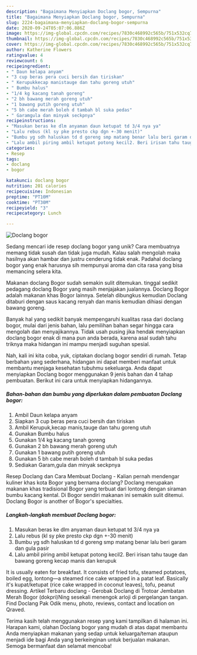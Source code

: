```yaml
---
description: "Bagaimana Menyiapkan Doclang bogor, Sempurna"
title: "Bagaimana Menyiapkan Doclang bogor, Sempurna"
slug: 2224-bagaimana-menyiapkan-doclang-bogor-sempurna
date: 2020-09-24T05:07:06.886Z
image: https://img-global.cpcdn.com/recipes/7830c468992c565b/751x532cq70/doclang-bogor-foto-resep-utama.jpg
thumbnail: https://img-global.cpcdn.com/recipes/7830c468992c565b/751x532cq70/doclang-bogor-foto-resep-utama.jpg
cover: https://img-global.cpcdn.com/recipes/7830c468992c565b/751x532cq70/doclang-bogor-foto-resep-utama.jpg
author: Katherine Flowers
ratingvalue: 4
reviewcount: 6
recipeingredient:
- " Daun kelapa anyam"
- "3 cup beras pera cuci bersih dan tiriskan"
- " Kerupukkecap manistauge dan tahu goreng utuh"
- " Bumbu halus"
- "1/4 kg kacang tanah goreng"
- "2 bh bawang merah goreng utuh"
- "1 bawang putih goreng utuh"
- "5 bh cabe merah boleh d tambah bl suka pedas"
- " Garamgula dan minyak seckpnya"
recipeinstructions:
- "Masukan beras ke dlm anyaman daun ketupat td 3/4 nya ya"
- "Lalu rebus (kl sy pke presto ckp dgn +-30 menit)"
- "Bumbu yg sdh haluskan td d goreng smp matang benar lalu beri garam dan gula pasir"
- "Lalu ambil piring ambil ketupat potong kecil2. Beri irisan tahu tauge dan bawang goreng kecap manis dan kerupuk"
categories:
- Resep
tags:
- doclang
- bogor

katakunci: doclang bogor 
nutrition: 201 calories
recipecuisine: Indonesian
preptime: "PT10M"
cooktime: "PT30M"
recipeyield: "3"
recipecategory: Lunch

---
```



![Doclang bogor](https://img-global.cpcdn.com/recipes/7830c468992c565b/751x532cq70/doclang-bogor-foto-resep-utama.jpg)

Sedang mencari ide resep doclang bogor yang unik? Cara membuatnya memang tidak susah dan tidak juga mudah. Kalau salah mengolah maka hasilnya akan hambar dan justru cenderung tidak enak. Padahal doclang bogor yang enak harusnya sih mempunyai aroma dan cita rasa yang bisa memancing selera kita.

Makanan doclang Bogor sudah semakin sulit ditemukan. tinggal sedikit pedagang doclang Bogor yang masih menjajakan jualannya. Doclang Bogor adalah makanan khas Bogor lainnya. Setelah dibungkus kemudian Doclang ditaburi dengan saus kacang renyah dan manis kemudian dihiasi dengan bawang goreng.

Banyak hal yang sedikit banyak mempengaruhi kualitas rasa dari doclang bogor, mulai dari jenis bahan, lalu pemilihan bahan segar hingga cara mengolah dan menyajikannya. Tidak usah pusing jika hendak menyiapkan doclang bogor enak di mana pun anda berada, karena asal sudah tahu triknya maka hidangan ini mampu menjadi suguhan spesial.


Nah, kali ini kita coba, yuk, ciptakan doclang bogor sendiri di rumah. Tetap berbahan yang sederhana, hidangan ini dapat memberi manfaat untuk membantu menjaga kesehatan tubuhmu sekeluarga. Anda dapat menyiapkan Doclang bogor menggunakan 9 jenis bahan dan 4 tahap pembuatan. Berikut ini cara untuk menyiapkan hidangannya.

<!--inarticleads1-->

##### Bahan-bahan dan bumbu yang diperlukan dalam pembuatan Doclang bogor:

1. Ambil  Daun kelapa anyam
1. Siapkan 3 cup beras pera cuci bersih dan tiriskan
1. Ambil  Kerupuk,kecap manis,tauge dan tahu goreng utuh
1. Gunakan  Bumbu halus
1. Gunakan 1/4 kg kacang tanah goreng
1. Gunakan 2 bh bawang merah goreng utuh
1. Gunakan 1 bawang putih goreng utuh
1. Gunakan 5 bh cabe merah boleh d tambah bl suka pedas
1. Sediakan  Garam,gula dan minyak seckpnya


Resep Doclang dan Cara Membuat Doclang - Kalian pernah mendengar kuliner khas kota Bogor yang bernama doclang? Doclang merupakan makanan khas tradisional Bogor yang terbuat dari lontong dengan siraman bumbu kacang kental. Di Bogor sendiri makanan ini semakin sulit ditemui. Doclang Bogor is another of Bogor&#39;s specialties. 

<!--inarticleads2-->

##### Langkah-langkah membuat Doclang bogor:

1. Masukan beras ke dlm anyaman daun ketupat td 3/4 nya ya
1. Lalu rebus (kl sy pke presto ckp dgn +-30 menit)
1. Bumbu yg sdh haluskan td d goreng smp matang benar lalu beri garam dan gula pasir
1. Lalu ambil piring ambil ketupat potong kecil2. Beri irisan tahu tauge dan bawang goreng kecap manis dan kerupuk


It is usually eaten for breakfast. It consists of fried tofu, steamed potatoes, boiled egg, lontong—a steamed rice cake wrapped in a patat leaf. Basically it&#39;s kupat/ketupat (rice cake wrapped in coconut leaves), tofu, peanut dressing. Artikel Terbaru doclang - Gerobak Doclang di Trotoar Jembatan Merah Bogor (dokpri)Ning sesekali menengok arloji di pergelangan tangan. Find Doclang Pak Odik menu, photo, reviews, contact and location on Qraved. 

Terima kasih telah menggunakan resep yang kami tampilkan di halaman ini. Harapan kami, olahan Doclang bogor yang mudah di atas dapat membantu Anda menyiapkan makanan yang sedap untuk keluarga/teman ataupun menjadi ide bagi Anda yang berkeinginan untuk berjualan makanan. Semoga bermanfaat dan selamat mencoba!
